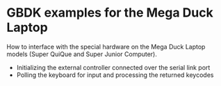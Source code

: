 # GBDK examples for the Mega Duck Laptop

How to interface with the special hardware on the Mega Duck Laptop models (Super QuiQue and Super Junior Computer).

- Initializing the external controller connected over the serial link port
- Polling the keyboard for input and processing the returned keycodes

